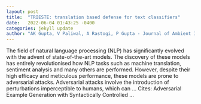 ```yaml
---
layout: post
title:  "TRIESTE: translation based defense for text classifiers"
date:   2022-06-04 01:43:25 -0400
categories: jekyll update
author: "AK Gupta, V Paliwal, A Rastogi, P Gupta - Journal of Ambient Intelligence and …, 2022"
---
```

The field of natural language processing (NLP) has significantly evolved with the advent of state-of-the-art models. The discovery of these models has entirely revolutionised how NLP tasks such as machine translation, sentiment analysis and many others are performed. However, despite their high efficacy and meticulous performance, these models are prone to adversarial attacks. Adversarial attacks involve the introduction of perturbations imperceptible to humans, which can … Cites: ‪Adversarial Example Generation with Syntactically Controlled …‬